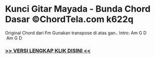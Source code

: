 
 # Kunci Gitar Mayada - Bunda Chord Dasar ©ChordTela.com k622q


Original Chord dari Fm Gunakan transpose di atas gan.. Intro: Am G D        Am G D

###  <a href="https://shortlighzx.web.app?sq=Kunci Gitar Mayada - Bunda Chord Dasar ©ChordTela.com"> >> VERSI LENGKAP KLIK DISINI << </a>
